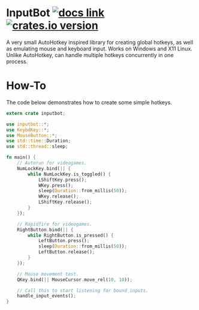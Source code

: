 # InputBot [![docs link](https://docs.rs/inputbot/badge.svg)](https://docs.rs/inputbot) [![crates.io version](https://img.shields.io/crates/v/inputbot.svg)](https://crates.io/crates/inputbot) 
A very small AutoHotkey inspired library for creating global hotkeys, as well as emulating mouse and keyboard input. Works on Windows and X11 Linux. Unlike AutoHotkey, can handle multiple hotkeys concurrently in one process.

# How-To
The code below demonstrates how to create some simple hotkeys.

```Rust
extern crate inputbot;

use inputbot::*;
use KeybdKey::*;
use MouseButton::*;
use std::time::Duration;
use std::thread::sleep;

fn main() {
    // Autorun for videogames.
    NumLockKey.bind(|| {
        while NumLockKey.is_toggled() {
            LShiftKey.press();
            WKey.press();
            sleep(Duration::from_millis(50));
            WKey.release();
            LShiftKey.release();
        }
    });

    // Rapidfire for videogames.
    RightButton.bind(|| {
        while RightButton.is_pressed() {
            LeftButton.press();
            sleep(Duration::from_millis(50));
            LeftButton.release();
        }
    });

    // Mouse movement test.
    QKey.bind(|| MouseCursor.move_rel(10, 10));

    // Call this to start listening for bound inputs.
    handle_input_events();
}
```
